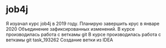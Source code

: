 # job4j

Я изуачал курс job4j в 2019 году. Планирую завершить крус в январе 2020
Объединение зафиксированных изменений.
В курсе производилась работа с веткамы git
В курсе производилась работа с веткамы git task_193262
Создание ветки из IDEA